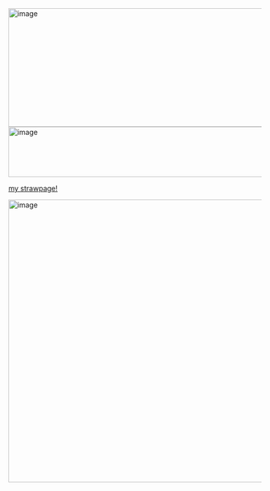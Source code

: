 <img width="768" height="236" alt="image" src="https://github.com/user-attachments/assets/1edd1444-f39e-4560-b7ca-bffa382a6a01" />


<img width="900" height="100" alt="image" src="https://github.com/user-attachments/assets/bdb33602-f48b-49bc-ae58-61c7b80974ba" />

[my strawpage!](https://wallahiimfinished.straw.page/)

<img width="1000" height="563" alt="image" src="https://github.com/user-attachments/assets/51141c5a-37dc-4675-90a5-502476ffbc60" />
